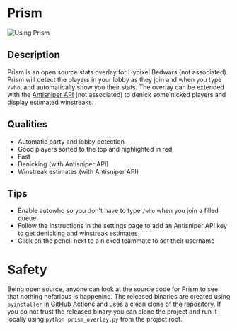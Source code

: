 # Prism

![Using Prism](./images/in_queue.png)

## Description
Prism is an open source stats overlay for Hypixel Bedwars (not associated).
Prism will detect the players in your lobby as they join and when you type `/who`, and automatically show you their stats.
The overlay can be extended with the [Antisniper API](https://antisniper.net) (not associated) to denick some nicked players and display estimated winstreaks.

## Qualities
- Automatic party and lobby detection
- Good players sorted to the top and highlighted in red
- Fast
- Denicking (with Antisniper API)
- Winstreak estimates (with Antisniper API)

## Tips
- Enable autowho so you don't have to type `/who` when you join a filled queue
- Follow the instructions in the settings page to add an Antisniper API key to get denicking and winstreak estimates
- Click on the pencil next to a nicked teammate to set their username

# Safety
Being open source, anyone can look at the source code for Prism to see that nothing nefarious is happening.
The released binaries are created using `pyinstaller` in GitHub Actions and uses a clean clone of the repository.
If you do not trust the released binary you can clone the project and run it locally using `python prism_overlay.py` from the project root.
